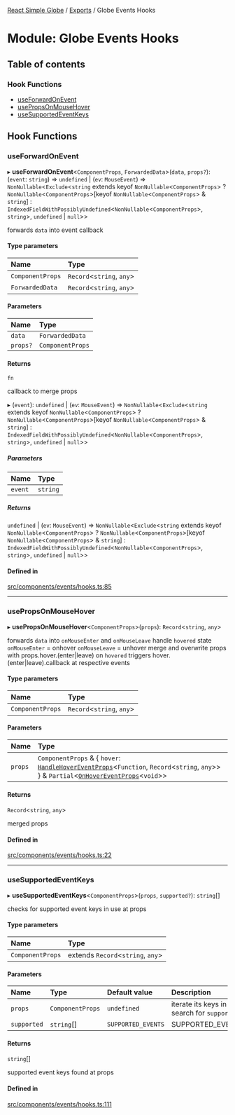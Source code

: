 [React Simple Globe](../README.md) / [Exports](../modules.md) / Globe Events Hooks

# Module: Globe Events Hooks

## Table of contents

### Hook Functions

- [useForwardOnEvent](Globe_Events_Hooks.md#useforwardonevent)
- [usePropsOnMouseHover](Globe_Events_Hooks.md#usepropsonmousehover)
- [useSupportedEventKeys](Globe_Events_Hooks.md#usesupportedeventkeys)

## Hook Functions

### useForwardOnEvent

▸ **useForwardOnEvent**<`ComponentProps`, `ForwardedData`\>(`data`, `props?`): (`event`: `string`) => `undefined` \| (`ev`: `MouseEvent`) => `NonNullable`<`Exclude`<`string` extends keyof `NonNullable`<`ComponentProps`\> ? `NonNullable`<`ComponentProps`\>[keyof `NonNullable`<`ComponentProps`\> & `string`] : `IndexedFieldWithPossiblyUndefined`<`NonNullable`<`ComponentProps`\>, `string`\>, `undefined` \| ``null``\>\>

forwards `data` into event callback

#### Type parameters

| Name | Type |
| :------ | :------ |
| `ComponentProps` | `Record`<`string`, `any`\> |
| `ForwardedData` | `Record`<`string`, `any`\> |

#### Parameters

| Name | Type |
| :------ | :------ |
| `data` | `ForwardedData` |
| `props?` | `ComponentProps` |

#### Returns

`fn`

callback to merge props

▸ (`event`): `undefined` \| (`ev`: `MouseEvent`) => `NonNullable`<`Exclude`<`string` extends keyof `NonNullable`<`ComponentProps`\> ? `NonNullable`<`ComponentProps`\>[keyof `NonNullable`<`ComponentProps`\> & `string`] : `IndexedFieldWithPossiblyUndefined`<`NonNullable`<`ComponentProps`\>, `string`\>, `undefined` \| ``null``\>\>

##### Parameters

| Name | Type |
| :------ | :------ |
| `event` | `string` |

##### Returns

`undefined` \| (`ev`: `MouseEvent`) => `NonNullable`<`Exclude`<`string` extends keyof `NonNullable`<`ComponentProps`\> ? `NonNullable`<`ComponentProps`\>[keyof `NonNullable`<`ComponentProps`\> & `string`] : `IndexedFieldWithPossiblyUndefined`<`NonNullable`<`ComponentProps`\>, `string`\>, `undefined` \| ``null``\>\>

#### Defined in

[src/components/events/hooks.ts:85](https://github.com/Gaushao/d3-react-globe/blob/0a8a5c1/src/components/events/hooks.ts#L85)

___

### usePropsOnMouseHover

▸ **usePropsOnMouseHover**<`ComponentProps`\>(`props`): `Record`<`string`, `any`\>

forwards `data` into `onMouseEnter` and `onMouseLeave`
handle `hovered` state
`onMouseEnter` = onhover
`onMouseLeave` = unhover
merge and overwrite props with props.hover.(enter|leave) on `hovered`
triggers hover.(enter|leave).callback at respective events

#### Type parameters

| Name | Type |
| :------ | :------ |
| `ComponentProps` | `Record`<`string`, `any`\> |

#### Parameters

| Name | Type |
| :------ | :------ |
| `props` | `ComponentProps` & { `hover`: [`HandleHoverEventProps`](../interfaces/Globe_Events_Types.HandleHoverEventProps.md)<`Function`, `Record`<`string`, `any`\>\>  } & `Partial`<[`OnHoverEventProps`](../interfaces/Globe_Events_Types.OnHoverEventProps.md)<`void`\>\> |

#### Returns

`Record`<`string`, `any`\>

merged props

#### Defined in

[src/components/events/hooks.ts:22](https://github.com/Gaushao/d3-react-globe/blob/0a8a5c1/src/components/events/hooks.ts#L22)

___

### useSupportedEventKeys

▸ **useSupportedEventKeys**<`ComponentProps`\>(`props`, `supported?`): `string`[]

checks for supported event keys in use at props

#### Type parameters

| Name | Type |
| :------ | :------ |
| `ComponentProps` | extends `Record`<`string`, `any`\> |

#### Parameters

| Name | Type | Default value | Description |
| :------ | :------ | :------ | :------ |
| `props` | `ComponentProps` | `undefined` | iterate its keys in search for `supported` |
| `supported` | `string`[] | `SUPPORTED_EVENTS` | SUPPORTED_EVENTS |

#### Returns

`string`[]

supported event keys found at props

#### Defined in

[src/components/events/hooks.ts:111](https://github.com/Gaushao/d3-react-globe/blob/0a8a5c1/src/components/events/hooks.ts#L111)
